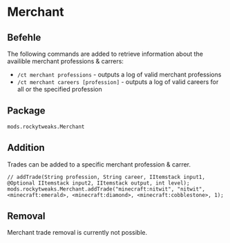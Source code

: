 # Merchant

## Befehle

The following commands are added to retrieve information about the availible merchant professions & carrers:

- `/ct merchant professions` - outputs a log of valid merchant professions
- `/ct merchant careers [profession]` - outputs a log of valid careers for all or the specified profession

## Package

`mods.rockytweaks.Merchant`

## Addition

Trades can be added to a specific merchant profession & carrer.

```zenscript
// addTrade(String profession, String career, IItemstack input1, @Optional IItemstack input2, IItemstack output, int level);
mods.rockytweaks.Merchant.addTrade("minecraft:nitwit", "nitwit", <minecraft:emerald>, <minecraft:diamond>, <minecraft:cobblestone>, 1);
```

## Removal

Merchant trade removal is currently not possible.
